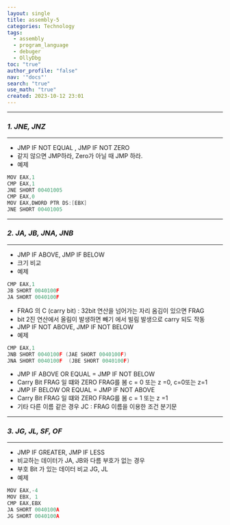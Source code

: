 ```yaml
---
layout: single
title: assembly-5
categories: Technology
tags:
  - assembly
  - program_language
  - debuger
  - OllyDbg
toc: "true"
author_profile: "false"
nav: '"docs"'
search: "true"
use_math: "true"
created: 2023-10-12 23:01
---
```


---
### *1. JNE, JNZ*
---
- JMP IF NOT EQUAL , JMP IF NOT ZERO
- 같지 않으면 JMP하라, Zero가 아닐 때 JMP 하라. 
- 예제
```c
MOV EAX,1
CMP EAX,1
JNE SHORT 00401005
CMP EAX,0
MOV EAX,DWORD PTR DS:[EBX]
JNE SHORT 00401005
```

---
### *2. JA, JB, JNA, JNB*
---
- JMP IF ABOVE, JMP IF BELOW
- 크기 비교
- 예제
```c
CMP EAX,1
JB SHORT 0040100F
JA SHORT 0040100F
```
- FRAG 의  C (carry bit) : 32bit 연산을 넘어가는 자리 옴김이 있으면 FRAG
- bit 2진 연산에서 올림이 발생하면 빼기 에서 빌림 발생으로 carry 되도 작동
- JMP IF NOT ABOVE, JMP IF NOT BELOW
- 예제

```c
CMP EAX,1
JNB SHORT 0040100F (JAE SHORT 0040100F)
JNA SHORT 0040100F  (JBE SHORT 0040100F)
```
- JMP IF ABOVE OR EQUAL = JMP IF NOT BELOW
-  Carry Bit FRAG 일 떄와 ZERO FRAG를  봄  c = 0 또는  z =0, c=0또는 z=1
- JMP IF BELOW OR EQUAL = JMP IF NOT ABOVE
-  Carry Bit FRAG 일 떄와 ZERO FRAG를  봄  c = 1 또는  z =1
- 기타 다른 이름 같은 경우 JC :  FRAG 이름을 이용한 조건 분기문

---
### *3. JG, JL, SF, OF*
---
- JMP IF GREATER, JMP IF LESS
- 비교하는 데이터가 JA, JB와 다름 부호가 없는 경우
- 부호 Bit 가 있는 데이터 비교 JG, JL
- 예제

```c
MOV EAX,-4
MOV EBX, 1
CMP EAX,EBX
JA SHORT 0040100A
JG SHORT 0040100A
```
